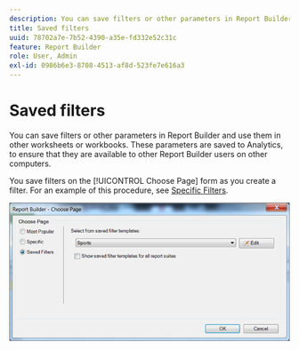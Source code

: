 ```yaml
---
description: You can save filters or other parameters in Report Builder and use them in other worksheets or workbooks. These parameters are saved to Analytics, to ensure that they are available to other Report Builder users on other computers.
title: Saved filters
uuid: 78702a7e-7b52-4390-a35e-fd332e52c31c
feature: Report Builder
role: User, Admin
exl-id: 0986b6e3-8708-4513-af8d-523fe7e616a3
---
```

# Saved filters

You can save filters or other parameters in Report Builder and use them in other worksheets or workbooks. These parameters are saved to Analytics, to ensure that they are available to other Report Builder users on other computers.

You save filters on the [!UICONTROL Choose Page] form as you create a filter. For an example of this procedure, see [Specific Filters](/help/analyze/report-builder/layout/c-filter-dimensions/t-specific-filters.md).

![Screenshot of the Choose Page form and options for Most Popular, Specific, and Saved Filters pages.](assets/choose_page_saved.png)
